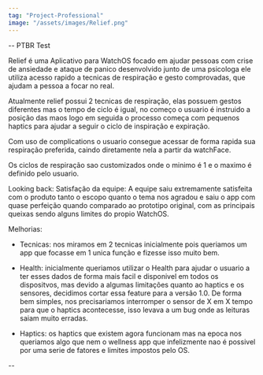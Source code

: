 ```yaml
---
tag: "Project-Professional"
image: "/assets/images/Relief.png"
---
```




-- PTBR Test

Relief é uma Aplicativo para WatchOS focado em ajudar pessoas com crise de ansiedade e ataque de panico desenvolvido junto de uma psicologa ele utiliza acesso rapido a tecnicas de respiração e gesto comprovadas, que ajudam a pessoa a focar no real.

Atualmente relief possui 2 tecnicas de respiração, elas possuem gestos diferentes mas o tempo de ciclo é igual, no começo o usuario é instruido a posição das maos logo em seguida o processo começa com pequenos haptics para ajudar a seguir o ciclo de inspiração e expiração.

Com uso de complications o usuario consegue acessar de forma rapida sua respiração preferida, caindo diretamente nela a partir da watchFace.

Os ciclos de respiração sao customizados onde o minimo é 1 e o maximo é definido pelo usuario.

Looking back:
Satisfação da equipe:
A equipe saiu extremamente satisfeita com o produto tanto o escopo quanto o tema nos agradou e saiu o app com quase perfeição quando comparado ao prototipo original, com as principais queixas sendo alguns limites do propio WatchOS.

Melhorias:
- Tecnicas: nos miramos em 2 tecnicas inicialmente pois queriamos um app que focasse em 1 unica função e fizesse isso muito bem.

- Health: inicialmente queriamos utilizar o Health para ajudar o usuario a ter esses dados de forma mais facil e disponivel em todos os dispositvos, mas devido a algumas limitações quanto ao haptics e os sensores, decidimos cortar essa feature para a versão 1.0. De forma bem simples, nos precisariamos interromper o sensor de X em X tempo para que o haptics acontecesse, isso levava a um bug onde as leituras saiam muito erradas.

- Haptics: os haptics que existem agora funcionam mas na epoca nos queriamos algo que nem o wellness app que infelizmente nao é possivel por uma serie de fatores e limites impostos pelo OS.

--